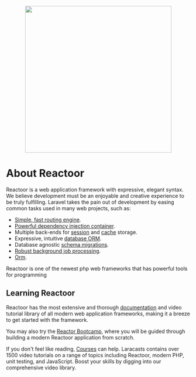 <p align="center"><a href="https://reactoor.ir" target="_blank"><img src="https://www.uplooder.net/img/image/16/fb370206cb5fd3879f2641318f55b830/dark-(2).png" width="400"></a></p>

# About Reactoor

Reactoor is a web application framework with expressive, elegant syntax. We believe development must be an enjoyable and creative experience to be truly fulfilling. Laravel takes the pain out of development by easing common tasks used in many web projects, such as:

- [Simple, fast routing engine](https://reactoor.ir/docs/routing).
- [Powerful dependency injection container](https://reactoor.ir/docs/container).
- Multiple back-ends for [session](https://reactoor.ir/session) and [cache](https://laravel.com/docs/cache) storage.
- Expressive, intuitive [database ORM](https://reactoor.ir/docs/eloquent).
- Database agnostic [schema migrations](https://reactoor.ir/docs/migrations).
- [Robust background job processing](https://reactoor.ir/docs/queues).
- [Orm](hhttps://reactoor.ir/orm/broadcasting).

Reactoor is one of the newest php web frameworks that has powerful tools for programming

## Learning Reactoor

Reactoor has the most extensive and thorough [documentation](https://reactoor.ir/docs) and video tutorial library of all modern web application frameworks, making it a breeze to get started with the framework.

You may also try the [Reactor Bootcamp](https://reactoor.ir/bootcamp), where you will be guided through building a modern Reactoor application from scratch.

If you don't feel like reading, [Courses](https://reactoor.ir/courses) can help. Laracasts contains over 1500 video tutorials on a range of topics including Reactoor, modern PHP, unit testing, and JavaScript. Boost your skills by digging into our comprehensive video library.